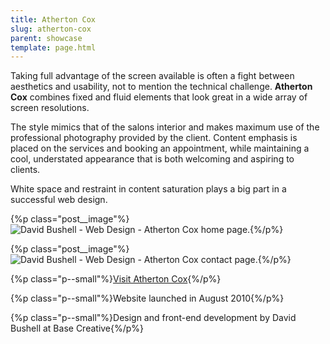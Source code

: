 ```yaml
---
title: Atherton Cox
slug: atherton-cox
parent: showcase
template: page.html
---
```


Taking full advantage of the screen available is often a fight between aesthetics and usability, not to mention the technical challenge. **Atherton Cox** combines fixed and fluid elements that look great in a wide array of screen resolutions.

The style mimics that of the salons interior and makes maximum use of the professional photography provided by the client. Content emphasis is placed on the services and booking an appointment, while maintaining a cool, understated appearance that is both welcoming and aspiring to clients.

White space and restraint in content saturation plays a big part in a successful web design.

{%p class="post__image"%}![David Bushell - Web Design - Atherton Cox home page.](/images/portfolio/web-design-atherton-cox-1.png){%/p%}

{%p class="post__image"%}![David Bushell - Web Design - Atherton Cox contact page.](/images/portfolio/web-design-atherton-cox-2.png){%/p%}

{%p class="p--small"%}[Visit Atherton Cox](http://www.athertoncox.co.uk){%/p%}

{%p class="p--small"%}Website launched in August 2010{%/p%}

{%p class="p--small"%}Design and front-end development by David Bushell at Base Creative{%/p%}
